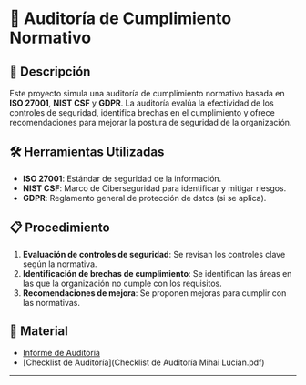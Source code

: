# 📜 Auditoría de Cumplimiento Normativo

## 📌 Descripción
Este proyecto simula una auditoría de cumplimiento normativo basada en **ISO 27001**, **NIST CSF** y **GDPR**. La auditoría evalúa la efectividad de los controles de seguridad, identifica brechas en el cumplimiento y ofrece recomendaciones para mejorar la postura de seguridad de la organización.

## 🛠 Herramientas Utilizadas
- **ISO 27001**: Estándar de seguridad de la información.
- **NIST CSF**: Marco de Ciberseguridad para identificar y mitigar riesgos.
- **GDPR**: Reglamento general de protección de datos (si se aplica).

## 📋 Procedimiento
1. **Evaluación de controles de seguridad**: Se revisan los controles clave según la normativa.
2. **Identificación de brechas de cumplimiento**: Se identifican las áreas en las que la organización no cumple con los requisitos.
3. **Recomendaciones de mejora**: Se proponen mejoras para cumplir con las normativas.

## 📑 Material
- [Informe de Auditoría](Cumplimiento_Informe.pdf)
- [Checklist de Auditoría](Checklist de Auditoría Mihai Lucian.pdf)

---
